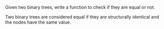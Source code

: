 
Given two binary trees, write a function to check if they are equal or not.


Two binary trees are considered equal if they are structurally identical and the nodes have the same value.
